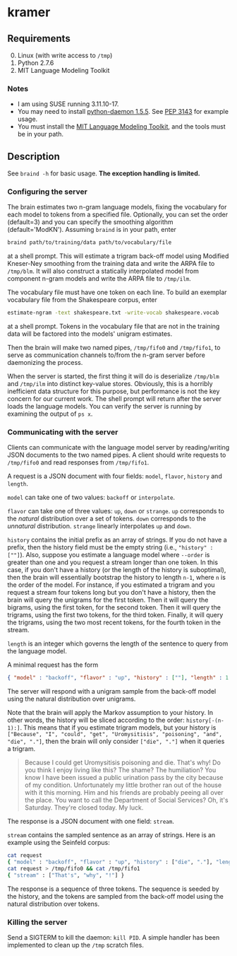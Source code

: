 kramer
======

## Requirements
0. Linux (with write access to `/tmp`)
1. Python 2.7.6
2. MIT Language Modeling Toolkit

### Notes
* I am using SUSE running 3.11.10-17.
* You may need to install [python-daemon
1.5.5](https://pypi.python.org/pypi/python-daemon/ "python-daemon"). See [PEP
3143](http://legacy.python.org/dev/peps/pep-3143/ "PEP 3143") for example usage.
* You must install the [MIT Language Modeling
Toolkit](https://code.google.com/p/mitlm "mitlm"), and the tools must be in your
path.

## Description

See `braind -h` for basic usage. **The exception handling is limited.**

### Configuring the server

The brain estimates two n-gram language models, fixing the vocabulary for each
model to tokens from a specified file. Optionally, you can set the order
(default=3) and you can specify the smoothing algorithm (default='ModKN').
Assuming `braind` is in your path, enter

```bash
braind path/to/training/data path/to/vocabulary/file
```

at a shell prompt. This will estimate a trigram back-off model using Modified
Kneser-Ney smoothing from the training data and write the ARPA file to
`/tmp/blm`. It will also construct a statically interpolated model from
component n-gram models and write the ARPA file to `/tmp/ilm`.

The vocabulary file must have one token on each line. To build an exemplar
vocabulary file from the Shakespeare corpus, enter

```bash
estimate-ngram -text shakespeare.txt -write-vocab shakespeare.vocab
```

at a shell prompt. Tokens in the vocabulary file that are not in the training
data will be factored into the models' unigram estimates.

Then the brain will make two named pipes, `/tmp/fifo0` and `/tmp/fifo1`, to
serve as communication channels to/from the n-gram server before daemonizing the
process.

When the server is started, the first thing it will do is deserialize `/tmp/blm`
and `/tmp/ilm` into distinct key-value stores. Obviously, this is a horribly
inefficient data structure for this purpose, but performance is not the key
concern for our current work. The shell prompt will return after the server
loads the language models. You can verify the server is running by examining the
output of `ps x`.

### Communicating with the server

Clients can communicate with the language model server by reading/writing JSON
documents to the two named pipes. A client should write requests to `/tmp/fifo0`
and read responses from `/tmp/fifo1`.

A request is a JSON document with four fields: `model`, `flavor`, `history` and
`length`.

`model` can take one of two values: `backoff` or `interpolate`.

`flavor` can take one of three values: `up`, `down` or `strange`. `up`
corresponds to the *natural* distribution over a set of tokens. `down`
corresponds to the *unnatural* distribution. `strange` linearly interpolates
`up` and `down`.

`history` contains the initial prefix as an array of strings. If you do not have
a prefix, then the history field must be the empty string (i.e., `"history" :
[""]`). Also, suppose you estimate a language model where `--order` is greater
than one and you request a stream longer than one token. In this case, if you
don't have a history (or the length of the history is suboptimal), then the
brain will essentially bootstrap the history to length `n-1`, where `n` is the
order of the model. For instance, if you estimated a trigram and you request a
stream four tokens long but you don't have a history, then the brain will query
the unigrams for the first token. Then it will query the bigrams, using the
first token, for the second token. Then it will query the trigrams, using the
first two tokens, for the third token. Finally, it will query the trigrams,
using the two most recent tokens, for the fourth token in the stream.

`length` is an integer which governs the length of the sentence to query from
the language model.

A minimal request has the form

```json
{ "model" : "backoff", "flavor" : "up", "history" : [""], "length" : 1 }
```

The server will respond with a unigram sample from the back-off model using the
natural distribution over unigrams.

Note that the brain will apply the Markov assumption to your history. In other
words, the history will be sliced according to the order: `history[-(n-1):]`.
This means that if you estimate trigram models, but your history is `["Because",
"I", "could", "get", "Uromysitisis", "poisoning", "and", "die", "."]`, then the
brain will only consider `["die", "."]` when it queries a trigram.

> Because I could get Uromysitisis poisoning and die. That's why! Do you think I
> enjoy living like this? The shame? The humiliation? You know I have been
> issued a public urination pass by the city because of my condition.
> Unfortunately my little brother ran out of the house with it this morning. Him
> and his friends are probably peeing all over the place. You want to call the
> Department of Social Services? Oh, it's Saturday. They're closed today. My
> luck.

The response is a JSON document with one field: `stream`.

`stream` contains the sampled sentence as an array of strings. Here is an
example using the Seinfeld corpus:

```bash
cat request
{ "model" : "backoff", "flavor" : "up", "history" : ["die", "."], "length" : 3 }
cat request > /tmp/fifo0 && cat /tmp/fifo1
{ "stream" : ["That's", "why", "!"] }
```

The response is a sequence of three tokens. The sequence is seeded by the history,
and the tokens are sampled from the back-off model using the natural
distribution over tokens.

### Killing the server

Send a SIGTERM to kill the daemon: `kill PID`. A simple handler has been
implemented to clean up the `/tmp` scratch files.
